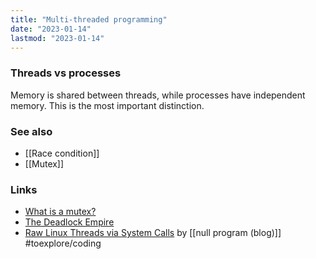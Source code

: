 ```yaml
---
title: "Multi-threaded programming"
date: "2023-01-14"
lastmod: "2023-01-14"
---
```


### Threads vs processes
Memory is shared between threads, while processes have independent memory. This is the most important distinction.

### See also
- [[Race condition]]
- [[Mutex]]

### Links
- [What is a mutex?](https://stackoverflow.com/questions/34524/)
- [The Deadlock Empire](https://deadlockempire.github.io/)
- [Raw Linux Threads via System Calls](https://nullprogram.com/blog/2015/05/15/) by [[null program (blog)]] #toexplore/coding

